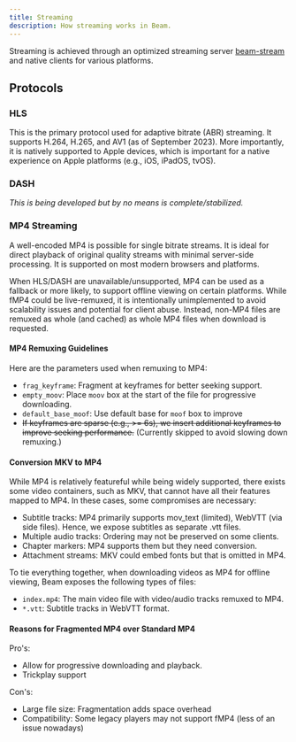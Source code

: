 ```yaml
---
title: Streaming
description: How streaming works in Beam.
---
```


Streaming is achieved through an optimized streaming server [beam-stream](https://github.com/justin13888/beam/tree/master/beam-stream) and native clients for various platforms.

## Protocols

### HLS

This is the primary protocol used for adaptive bitrate (ABR) streaming. It supports H.264, H.265, and AV1 (as of September 2023). More importantly, it is natively supported to Apple devices, which is important for a native experience on Apple platforms (e.g., iOS, iPadOS, tvOS).

### DASH

*This is being developed but by no means is complete/stabilized.*

### MP4 Streaming

A well-encoded MP4 is possible for single bitrate streams. It is ideal for direct playback of original quality streams with minimal server-side processing. It is supported on most modern browsers and platforms.

When HLS/DASH are unavailable/unsupported, MP4 can be used as a fallback or more likely, to support offline viewing on certain platforms. While fMP4 could be live-remuxed, it is intentionally unimplemented to avoid scalability issues and potential for client abuse. Instead, non-MP4 files are remuxed as whole (and cached) as whole MP4 files when download is requested.

#### MP4 Remuxing Guidelines

Here are the parameters used when remuxing to MP4:

- `frag_keyframe`: Fragment at keyframes for better seeking support.
- `empty_moov`: Place `moov` box at the start of the file for progressive downloading.
- `default_base_moof`: Use default base for `moof` box to improve
- ~~If keyframes are sparse (e.g., >= 6s), we insert additional keyframes to improve seeking performance.~~ (Currently skipped to avoid slowing down remuxing.)

#### Conversion MKV to MP4

While MP4 is relatively featureful while being widely supported, there exists some video containers, such as MKV, that cannot have all their features mapped to MP4. In these cases, some compromises are necessary:

- Subtitle tracks: MP4 primarily supports mov_text (limited), WebVTT (via side files). Hence, we expose subtitles as separate .vtt files.
- Multiple audio tracks: Ordering may not be preserved on some clients.
- Chapter markers: MP4 supports them but they need conversion.
- Attachment streams: MKV could embed fonts but that is omitted in MP4.

To tie everything together, when downloading videos as MP4 for offline viewing, Beam exposes the following types of files:

- `index.mp4`: The main video file with video/audio tracks remuxed to MP4.
- `*.vtt`: Subtitle tracks in WebVTT format.

#### Reasons for Fragmented MP4 over Standard MP4

Pro's:

- Allow for progressive downloading and playback.
- Trickplay support

Con's:

- Large file size: Fragmentation adds space overhead
- Compatibility: Some legacy players may not support fMP4 (less of an issue nowadays)
